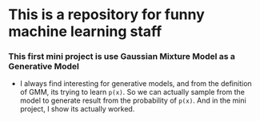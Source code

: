 # This is a repository for funny machine learning staff

### This first mini project is use Gaussian Mixture Model as a Generative Model
- I always find interesting for generative models, and from the definition of GMM, its trying to learn `p(x)`. So we can actually sample from the model to generate result from the probability of `p(x)`. And in the mini project, I show its actually worked.